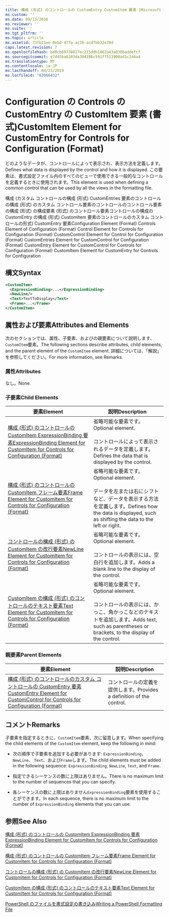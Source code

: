 ```yaml
---
title: 構成 (形式) のコントロールの CustomEntry CustomItem 要素 |Microsoft Docs
ms.custom: ''
ms.date: 09/13/2016
ms.reviewer: ''
ms.suite: ''
ms.tgt_pltfrm: ''
ms.topic: article
ms.assetid: 73fb11ee-0ebd-477a-ac36-acdfbb32e70d
caps.latest.revision: 7
ms.openlocfilehash: bd0cb69770817ec215ddb1862a43a838baddefcf
ms.sourcegitcommit: e7445ba8203da304286c591ff513900ad1c244a4
ms.translationtype: MT
ms.contentlocale: ja-JP
ms.lasthandoff: 04/23/2019
ms.locfileid: "62066432"
---
```

# <a name="customitem-element-for-customentry-for-controls-for-configuration-format"></a><span data-ttu-id="52cd0-102">Configuration の Controls の CustomEntry の CustomItem 要素 (書式)</span><span class="sxs-lookup"><span data-stu-id="52cd0-102">CustomItem Element for CustomEntry for Controls for Configuration (Format)</span></span>

<span data-ttu-id="52cd0-103">どのようなデータが、コントロールによって表示され、表示方法を定義します。</span><span class="sxs-lookup"><span data-stu-id="52cd0-103">Defines what data is displayed by the control and how it is displayed.</span></span> <span data-ttu-id="52cd0-104">この要素は、書式設定ファイル内のすべてのビューで使用できる一般的なコントロールを定義するときに使用されます。</span><span class="sxs-lookup"><span data-stu-id="52cd0-104">This element is used when defining a common control that can be used by all the views in the formatting file.</span></span>

<span data-ttu-id="52cd0-105">構成 (カスタム コントロールの構成 (形式) CustomEntries 要素のコントロールの構成 (形式) のカスタム コントロール要素のコントロールのコントロール要素の構成 (形式) の構成要素 (形式) のコントロール要素コントロールの構成の CustomEntry の構成 (形式) CustomItem 要素のコントロールのカスタム コントロールの形式) CustomEntry 要素</span><span class="sxs-lookup"><span data-stu-id="52cd0-105">Configuration Element (Format) Controls Element of Configuration (Format) Control Element for Controls for Configuration (Format) CustomControl Element for Control for Configuration (Format) CustomEntries Element for CustomControl for Configuration (Format) CustomEntry Element for CustomControl for Controls for Configuration (Format) CustomItem Element for CustomEntry for Controls for Configuration</span></span>

## <a name="syntax"></a><span data-ttu-id="52cd0-106">構文</span><span class="sxs-lookup"><span data-stu-id="52cd0-106">Syntax</span></span>

```xml
<CustomItem>
  <ExpressionBinding>...</ExpressionBinding>
  <NewLine/>
  <Text>TextToDisplay</Text>
  <Frame>...</Frame>
</CustomItem>
```

## <a name="attributes-and-elements"></a><span data-ttu-id="52cd0-107">属性および要素</span><span class="sxs-lookup"><span data-stu-id="52cd0-107">Attributes and Elements</span></span>

<span data-ttu-id="52cd0-108">次のセクションでは、属性、子要素、およびの親要素について説明します、`CustomItem`要素。</span><span class="sxs-lookup"><span data-stu-id="52cd0-108">The following sections describe attributes, child elements, and the parent element of the `CustomItem` element.</span></span> <span data-ttu-id="52cd0-109">詳細については、「解説」を参照してください。</span><span class="sxs-lookup"><span data-stu-id="52cd0-109">For more information, see Remarks.</span></span>

### <a name="attributes"></a><span data-ttu-id="52cd0-110">属性</span><span class="sxs-lookup"><span data-stu-id="52cd0-110">Attributes</span></span>

<span data-ttu-id="52cd0-111">なし。</span><span class="sxs-lookup"><span data-stu-id="52cd0-111">None.</span></span>

### <a name="child-elements"></a><span data-ttu-id="52cd0-112">子要素</span><span class="sxs-lookup"><span data-stu-id="52cd0-112">Child Elements</span></span>

|<span data-ttu-id="52cd0-113">要素</span><span class="sxs-lookup"><span data-stu-id="52cd0-113">Element</span></span>|<span data-ttu-id="52cd0-114">説明</span><span class="sxs-lookup"><span data-stu-id="52cd0-114">Description</span></span>|
|-------------|-----------------|
|[<span data-ttu-id="52cd0-115">構成 (形式) のコントロールの CustomItem ExpressionBinding 要素</span><span class="sxs-lookup"><span data-stu-id="52cd0-115">ExpressionBinding Element for CustomItem for Controls for Configuration (Format)</span></span>](./expressionbinding-element-for-customitem-for-controls-for-configuration-format.md)|<span data-ttu-id="52cd0-116">省略可能な要素です。</span><span class="sxs-lookup"><span data-stu-id="52cd0-116">Optional element.</span></span><br /><br /> <span data-ttu-id="52cd0-117">コントロールによって表示されるデータを定義します。</span><span class="sxs-lookup"><span data-stu-id="52cd0-117">Defines the data that is displayed by the control.</span></span>|
|[<span data-ttu-id="52cd0-118">構成 (形式) のコントロールの CustomItem フレーム要素</span><span class="sxs-lookup"><span data-stu-id="52cd0-118">Frame Element for CustomItem for Controls for Configuration (Format)</span></span>](./frame-element-for-customitem-for-controls-for-configuration-format.md)|<span data-ttu-id="52cd0-119">省略可能な要素です。</span><span class="sxs-lookup"><span data-stu-id="52cd0-119">Optional element.</span></span><br /><br /> <span data-ttu-id="52cd0-120">データを左または右にシフトなど、データを表示する方法を定義します。</span><span class="sxs-lookup"><span data-stu-id="52cd0-120">Defines how the data is displayed, such as shifting the data to the left or right.</span></span>|
|[<span data-ttu-id="52cd0-121">コントロールの構成 (形式) の CustomItem の改行要素</span><span class="sxs-lookup"><span data-stu-id="52cd0-121">NewLine Element for CustomItem for Controls for Configuration (Format)</span></span>](./newline-element-for-customitem-for-controls-for-configuration-format.md)|<span data-ttu-id="52cd0-122">省略可能な要素です。</span><span class="sxs-lookup"><span data-stu-id="52cd0-122">Optional element.</span></span><br /><br /> <span data-ttu-id="52cd0-123">コントロールの表示には、空白行を追加します。</span><span class="sxs-lookup"><span data-stu-id="52cd0-123">Adds a blank line to the display of the control.</span></span>|
|[<span data-ttu-id="52cd0-124">CustomItem の構成 (形式) のコントロールのテキスト要素</span><span class="sxs-lookup"><span data-stu-id="52cd0-124">Text Element for CustomItem for Controls for Configuration (Format)</span></span>](./text-element-for-customitem-for-controls-for-configuration-format.md)|<span data-ttu-id="52cd0-125">省略可能な要素です。</span><span class="sxs-lookup"><span data-stu-id="52cd0-125">Optional element.</span></span><br /><br /> <span data-ttu-id="52cd0-126">コントロールの表示には、かっこ、角かっこなどのテキストを追加します。</span><span class="sxs-lookup"><span data-stu-id="52cd0-126">Adds text, such as parentheses or brackets, to the display of the control.</span></span>|

### <a name="parent-elements"></a><span data-ttu-id="52cd0-127">親要素</span><span class="sxs-lookup"><span data-stu-id="52cd0-127">Parent Elements</span></span>

|<span data-ttu-id="52cd0-128">要素</span><span class="sxs-lookup"><span data-stu-id="52cd0-128">Element</span></span>|<span data-ttu-id="52cd0-129">説明</span><span class="sxs-lookup"><span data-stu-id="52cd0-129">Description</span></span>|
|-------------|-----------------|
|[<span data-ttu-id="52cd0-130">構成 (形式) のコントロールのカスタム コントロールの CustomEntry 要素</span><span class="sxs-lookup"><span data-stu-id="52cd0-130">CustomEntry Element for CustomControl for Controls for Configuration (Format)</span></span>](./customentry-element-for-customcontrol-for-controls-for-configuration-format.md)|<span data-ttu-id="52cd0-131">コントロールの定義を提供します。</span><span class="sxs-lookup"><span data-stu-id="52cd0-131">Provides a definition of the control.</span></span>|

## <a name="remarks"></a><span data-ttu-id="52cd0-132">コメント</span><span class="sxs-lookup"><span data-stu-id="52cd0-132">Remarks</span></span>

<span data-ttu-id="52cd0-133">子要素を指定するときに、`CustomItem`要素、次に留意します。</span><span class="sxs-lookup"><span data-stu-id="52cd0-133">When specifying the child elements of the `CustomItem` element, keep the following in mind:</span></span>

- <span data-ttu-id="52cd0-134">次の順序で子要素を追加する必要があります: `ExpressionBinding`、 `NewLine`、 `Text`、および`Frame`します。</span><span class="sxs-lookup"><span data-stu-id="52cd0-134">The child elements must be added in the following sequence: `ExpressionBinding`, `NewLine`, `Text`, and `Frame`.</span></span>

- <span data-ttu-id="52cd0-135">指定できるシーケンスの数に上限はありません。</span><span class="sxs-lookup"><span data-stu-id="52cd0-135">There is no maximum limit to the number of sequences that you can specify.</span></span>

- <span data-ttu-id="52cd0-136">各シーケンスの数に上限はありません`ExpressionBinding`要素を使用することができます。</span><span class="sxs-lookup"><span data-stu-id="52cd0-136">In each sequence, there is no maximum limit to the number of `ExpressionBinding` elements that you can use.</span></span>

## <a name="see-also"></a><span data-ttu-id="52cd0-137">参照</span><span class="sxs-lookup"><span data-stu-id="52cd0-137">See Also</span></span>

[<span data-ttu-id="52cd0-138">構成 (形式) のコントロールの CustomItem ExpressionBinding 要素</span><span class="sxs-lookup"><span data-stu-id="52cd0-138">ExpressionBinding Element for CustomItem for Controls for Configuration (Format)</span></span>](./expressionbinding-element-for-customitem-for-controls-for-configuration-format.md)

[<span data-ttu-id="52cd0-139">構成 (形式) のコントロールの CustomItem フレーム要素</span><span class="sxs-lookup"><span data-stu-id="52cd0-139">Frame Element for CustomItem for Controls for Configuration (Format)</span></span>](./frame-element-for-customitem-for-controls-for-configuration-format.md)

[<span data-ttu-id="52cd0-140">コントロールの構成 (形式) の CustomItem の改行要素</span><span class="sxs-lookup"><span data-stu-id="52cd0-140">NewLine Element for CustomItem for Controls for Configuration (Format)</span></span>](./newline-element-for-customitem-for-controls-for-configuration-format.md)

[<span data-ttu-id="52cd0-141">CustomItem の構成 (形式) のコントロールのテキスト要素</span><span class="sxs-lookup"><span data-stu-id="52cd0-141">Text Element for CustomItem for Controls for Configuration (Format)</span></span>](./text-element-for-customitem-for-controls-for-configuration-format.md)

[<span data-ttu-id="52cd0-142">PowerShell のファイルを書式設定の書き込み</span><span class="sxs-lookup"><span data-stu-id="52cd0-142">Writing a PowerShell Formatting File</span></span>](./writing-a-powershell-formatting-file.md)
